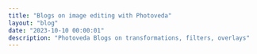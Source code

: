 ```yaml
---
title: "Blogs on image editing with Photoveda"
layout: "blog"
date: "2023-10-10 00:00:01"
description: "Photoveda Blogs on transformations, filters, overlays"
---
```


